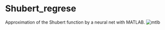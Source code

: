 # Shubert_regrese
Approximation of the Shubert function by a neural net with MATLAB.
![mtlb](https://github.com/DavidBSTRN/Shubert_regrese/assets/74006553/6f2ab3db-566e-4ed7-839b-e6af0bb8b00f)
